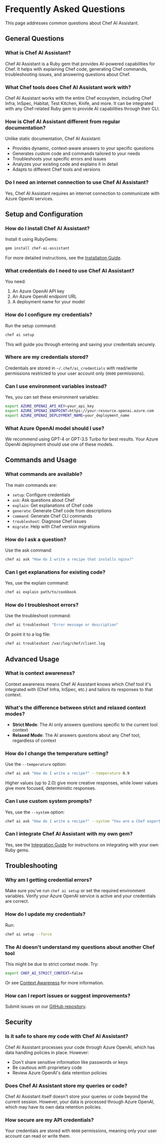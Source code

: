 # Frequently Asked Questions

This page addresses common questions about Chef AI Assistant.

## General Questions

### What is Chef AI Assistant?

Chef AI Assistant is a Ruby gem that provides AI-powered capabilities for Chef. It helps with explaining Chef code, generating Chef commands, troubleshooting issues, and answering questions about Chef.

### What Chef tools does Chef AI Assistant work with?

Chef AI Assistant works with the entire Chef ecosystem, including Chef Infra, InSpec, Habitat, Test Kitchen, Knife, and more. It can be integrated with any Chef-related Ruby gem to provide AI capabilities through their CLI.

### How is Chef AI Assistant different from regular documentation?

Unlike static documentation, Chef AI Assistant:
- Provides dynamic, context-aware answers to your specific questions
- Generates custom code and commands tailored to your needs
- Troubleshoots your specific errors and issues
- Analyzes your existing code and explains it in detail
- Adapts to different Chef tools and versions

### Do I need an internet connection to use Chef AI Assistant?

Yes, Chef AI Assistant requires an internet connection to communicate with Azure OpenAI services.

## Setup and Configuration

### How do I install Chef AI Assistant?

Install it using RubyGems:
```bash
gem install chef-ai-assistant
```

For more detailed instructions, see the [Installation Guide](installation.md).

### What credentials do I need to use Chef AI Assistant?

You need:
1. An Azure OpenAI API key
2. An Azure OpenAI endpoint URL
3. A deployment name for your model

### How do I configure my credentials?

Run the setup command:
```bash
chef ai setup
```

This will guide you through entering and saving your credentials securely.

### Where are my credentials stored?

Credentials are stored in `~/.chef/ai_credentials` with read/write permissions restricted to your user account only (`0600` permissions).

### Can I use environment variables instead?

Yes, you can set these environment variables:
```bash
export AZURE_OPENAI_API_KEY=your_api_key
export AZURE_OPENAI_ENDPOINT=https://your-resource.openai.azure.com
export AZURE_OPENAI_DEPLOYMENT_NAME=your_deployment_name
```

### What Azure OpenAI model should I use?

We recommend using GPT-4 or GPT-3.5 Turbo for best results. Your Azure OpenAI deployment should use one of these models.

## Commands and Usage

### What commands are available?

The main commands are:
- `setup`: Configure credentials
- `ask`: Ask questions about Chef
- `explain`: Get explanations of Chef code
- `generate`: Generate Chef code from descriptions
- `command`: Generate Chef CLI commands
- `troubleshoot`: Diagnose Chef issues
- `migrate`: Help with Chef version migrations

### How do I ask a question?

Use the ask command:
```bash
chef ai ask "How do I write a recipe that installs nginx?"
```

### Can I get explanations for existing code?

Yes, use the explain command:
```bash
chef ai explain path/to/cookbook
```

### How do I troubleshoot errors?

Use the troubleshoot command:
```bash
chef ai troubleshoot "Error message or description"
```

Or point it to a log file:
```bash
chef ai troubleshoot /var/log/chef/client.log
```

## Advanced Usage

### What is context awareness?

Context awareness means Chef AI Assistant knows which Chef tool it's integrated with (Chef Infra, InSpec, etc.) and tailors its responses to that context.

### What's the difference between strict and relaxed context modes?

- **Strict Mode**: The AI only answers questions specific to the current tool context
- **Relaxed Mode**: The AI answers questions about any Chef tool, regardless of context

### How do I change the temperature setting?

Use the `--temperature` option:
```bash
chef ai ask "How do I write a recipe?" --temperature 0.9
```

Higher values (up to 2.0) give more creative responses, while lower values give more focused, deterministic responses.

### Can I use custom system prompts?

Yes, use the `--system` option:
```bash
chef ai ask "How do I write a recipe?" --system "You are a Chef expert focusing on security best practices"
```

### Can I integrate Chef AI Assistant with my own gem?

Yes, see the [Integration Guide](integration_guide.md) for instructions on integrating with your own Ruby gems.

## Troubleshooting

### Why am I getting credential errors?

Make sure you've run `chef ai setup` or set the required environment variables. Verify your Azure OpenAI service is active and your credentials are correct.

### How do I update my credentials?

Run:
```bash
chef ai setup --force
```

### The AI doesn't understand my questions about another Chef tool

This might be due to strict context mode. Try:
```bash
export CHEF_AI_STRICT_CONTEXT=false
```

Or see [Context Awareness](context_awareness.md) for more information.

### How can I report issues or suggest improvements?

Submit issues on our [GitHub repository](https://github.com/ashiqueps/chef-ai-assistant/issues).

## Security

### Is it safe to share my code with Chef AI Assistant?

Chef AI Assistant processes your code through Azure OpenAI, which has data handling policies in place. However:
- Don't share sensitive information like passwords or keys
- Be cautious with proprietary code
- Review Azure OpenAI's data retention policies

### Does Chef AI Assistant store my queries or code?

Chef AI Assistant itself doesn't store your queries or code beyond the current session. However, your data is processed through Azure OpenAI, which may have its own data retention policies.

### How secure are my API credentials?

Your credentials are stored with `0600` permissions, meaning only your user account can read or write them.
